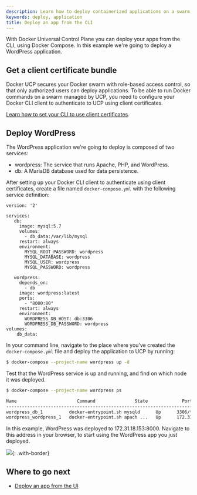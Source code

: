 ```yaml
---
description: Learn how to deploy containerized applications on a swarm, with Docker Universal Control Plane.
keywords: deploy, application
title: Deploy an app from the CLI
---
```

With Docker Universal Control Plane you can deploy your apps from the CLI, using Docker Compose. In this example we're going to deploy a WordPress application.

## Get a client certificate bundle

Docker UCP secures your Docker swarm with role-based access control, so that only authorized users can deploy applications. To be able to run Docker commands on a swarm managed by UCP, you need to configure your Docker CLI client to authenticate to UCP using client certificates.

[Learn how to set your CLI to use client certificates](../access-ucp/cli-based-access.md).

## Deploy WordPress

The WordPress application we're going to deploy is composed of two services:

* wordpress: The service that runs Apache, PHP, and WordPress.
* db: A MariaDB database used for data persistence.

After setting up your Docker CLI client to authenticate using client certificates, create a file named `docker-compose.yml` with the following service definition:

```none
version: '2'

services:
   db:
     image: mysql:5.7
     volumes:
       - db_data:/var/lib/mysql
     restart: always
     environment:
       MYSQL_ROOT_PASSWORD: wordpress
       MYSQL_DATABASE: wordpress
       MYSQL_USER: wordpress
       MYSQL_PASSWORD: wordpress

   wordpress:
     depends_on:
       - db
     image: wordpress:latest
     ports:
       - "8000:80"
     restart: always
     environment:
       WORDPRESS_DB_HOST: db:3306
       WORDPRESS_DB_PASSWORD: wordpress
volumes:
    db_data:
```

In your command line, navigate to the place where you've created the `docker-compose.yml` file and deploy the application to UCP by running:

```bash
$ docker-compose --project-name wordpress up -d
```

Test that the WordPress service is up and running, and find on which node it was deployed.

```bash
$ docker-compose --project-name wordpress ps

Name                       Command               State             Ports
------------------------------------------------------------------------------------------
wordpress_db_1          docker-entrypoint.sh mysqld      Up      3306/tcp                   
wordpress_wordpress_1   docker-entrypoint.sh apach ...   Up      172.31.18.153:8000->80/tcp
```

In this example, WordPress was deployed to 172.31.18.153:8000. Navigate to this address in your browser, to start using the WordPress app you just deployed.

![](../images/deploy-app-cli-1.png){: .with-border}

## Where to go next

* [Deploy an app from the UI](index.md)